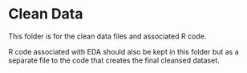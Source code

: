 # Clean Data
This folder is for the clean data files and associated R code. 

R code associated with EDA should also be kept in this folder but as a separate file to the code that creates the final cleansed dataset.
